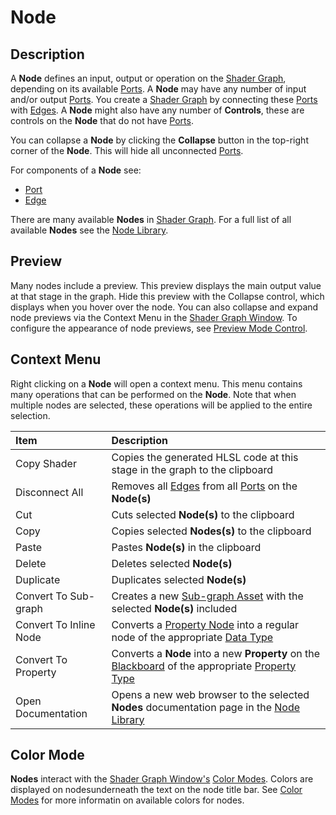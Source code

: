 # Node

## Description

A **Node** defines an input, output or operation on the [Shader Graph](Shader-Graph.md), depending on its available [Ports](Port.md). A **Node** may have any number of input and/or output [Ports](Port.md). You create a [Shader Graph](Shader-Graph.md) by connecting these [Ports](Port.md) with [Edges](Edge.md). A **Node** might also have any number of **Controls**, these are controls on the **Node** that do not have [Ports](Port.md).

You can collapse a **Node** by clicking the **Collapse** button in the top-right corner of the **Node**. This will hide all unconnected [Ports](Port.md).

For components of a **Node** see:
* [Port](Port.md)
* [Edge](Edge.md)

There are many available **Nodes** in [Shader Graph](Shader-Graph.md). For a full list of all available **Nodes** see the [Node Library](Node-Library.md).

## Preview

Many nodes include a preview. This preview displays the main output value at that stage in the graph. Hide this preview with the Collapse control, which displays when you hover over the node. You can also collapse and expand node previews via the Context Menu in the [Shader Graph Window](Shader-Graph-Window.md).  To configure the appearance of node previews, see [Preview Mode Control](Preview-Mode-Control).



## Context Menu

Right clicking on a **Node** will open a context menu. This menu contains many operations that can be performed on the **Node**. Note that when multiple nodes are selected, these operations will be applied to the entire selection.

| Item        | Description |
|:------------|:------------|
| Copy Shader | Copies the generated HLSL code at this stage in the graph to the clipboard |
| Disconnect All | Removes all [Edges](Edge.md) from all [Ports](Port.md) on the **Node(s)** |
| Cut | Cuts selected **Node(s)** to the clipboard |
| Copy | Copies selected **Nodes(s)** to the clipboard |
| Paste | Pastes **Node(s)** in the clipboard |
| Delete | Deletes selected **Node(s)** |
| Duplicate | Duplicates selected **Node(s)** |
| Convert To Sub-graph | Creates a new [Sub-graph Asset](Sub-graph-Asset.md) with the selected **Node(s)** included |
| Convert To Inline Node | Converts a [Property Node](Property-Types.md) into a regular node of the appropriate [Data Type](Data-Types.md) |
| Convert To Property | Converts a **Node** into a new **Property** on the [Blackboard](Blackboard.md) of the appropriate [Property Type](Property-Types.md) |
| Open Documentation | Opens a new web browser to the selected **Nodes** documentation page in the [Node Library](Node-Library.md) |

## Color Mode
**Nodes** interact with the [Shader Graph Window's](Shader-Graph-Window.md) [Color Modes](Color-Modes.md). Colors are displayed on nodesunderneath the text on the node title bar. See [Color Modes](Color-Modes.md) for more informatin on available colors for nodes.

<image>
